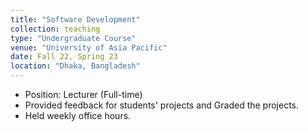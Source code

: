 ```yaml
---
title: "Software Development"
collection: teaching
type: "Undergraduate Course"
venue: "University of Asia Pacific"
date: Fall 22, Spring 23
location: "Dhaka, Bangladesh"
---
```

<!-- [Course Website](https://yumeng5.github.io/teaching/2024-fall-cs4501) -->

- Position: Lecturer (Full-time)
- Provided feedback for students' projects and Graded the projects.
- Held weekly office hours.
